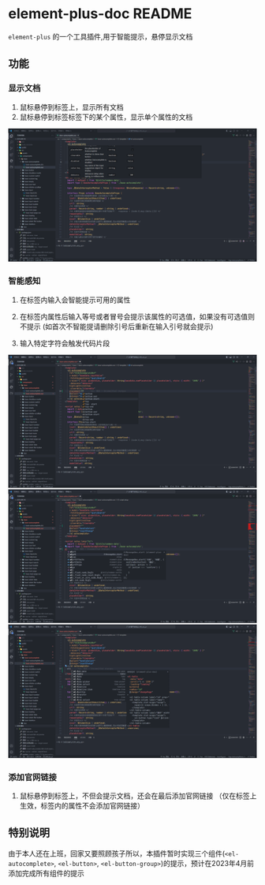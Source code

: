 # element-plus-doc README

`element-plus` 的一个工具插件,用于智能提示，悬停显示文档

## 功能

### 显示文档

1. 鼠标悬停到标签上，显示所有文档
2. 鼠标悬停到标签标签下的某个属性，显示单个属性的文档

![所有文档](/public/images/markdown/show_doc_all.jpg)

### 智能感知

1. 在标签内输入会智能提示可用的属性

2. 在标签内属性后输入等号或者冒号会提示该属性的可选值，如果没有可选值则不提示 (如首次不智能提请删除引号后重新在输入引号就会提示)

3. 输入特定字符会触发代码片段

![智能感知1](/public/images/markdown/show_intellisense_01.jpg)
![智能感知2](/public/images/markdown/show_intellisense_02.jpg)
![智能感知3](/public/images/markdown/show_intellisense_03.jpg)



### 添加官网链接

1. 鼠标悬停到标签上，不但会提示文档，还会在最后添加官网链接 （仅在标签上生效，标签内的属性不会添加官网链接）

## 特别说明

由于本人还在上班，回家又要照顾孩子所以，本插件暂时实现三个组件(`<el-autocomplete>`, `<el-button>`, `<el-button-group>`)的提示，预计在2023年4月前添加完成所有组件的提示

